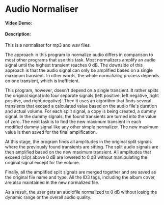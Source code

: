 # Audio Normaliser
#### Video Demo:  <URL HERE>
#### Description:
This is a normaliser for mp3 and wav files.

The approach in this program to normalize audio differs in comparison to most other programs that use this task. Most normalizers amplify an audio signal       until the highest transient reaches 0 dB. The downside of this approach is that the audio signal can only be amplified based on a single maximum transient.     In other words, the whole normalizing process depends on one transient, which is inefficient.

This program, however, doesn't depend on a single transient. It rather splits the original signal into four separate signals (left positive, left negative,     right positive, and right negative). Then it uses an algorithm that finds several transients that exceed a calculated value based on the audio file's           duration and actual volume. For each split signal, a copy is being created, a dummy signal. In the dummy signals, the found transients are turned into the       value of zero. The next task is to find the new maximum transient in each modified dummy signal like any other simple normalizer. The new maximum value is       then saved for the final amplification.

At this stage, the program finds all amplitudes in the original split signals where the previously found transients are sitting. The split audio signals are     then amplified based on the new maximum transient. All amplitudes that exceed (clip) above 0 dB are lowered to 0 dB without manipulating the original signal     except for the volume.

Finally, all the amplified split signals are merged together and are saved as the original file name and type. All the ID3 tags, including the album cover,     are also maintained in the new normalized file.

As a result, the user gets an audiofile normalized to 0 dB without losing the dynamic range or the overall audio quality.
